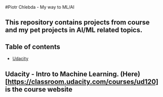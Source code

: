 #Piotr Chlebda - My way to ML/AI


## This repository contains projects from course and my pet projects in AI/ML related topics.

## Table of contents
- [Udacity](#udacity)


## Udacity - Intro to Machine Learning. (Here)[https://classroom.udacity.com/courses/ud120] is the course website



